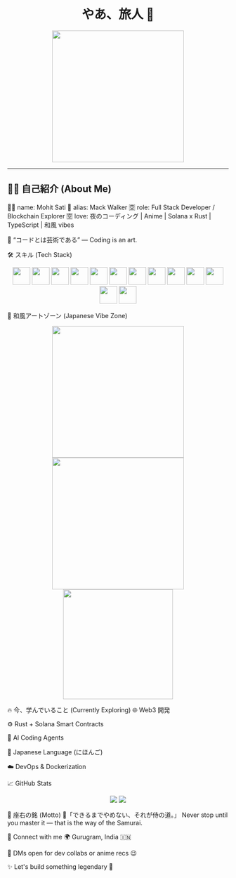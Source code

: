 <h1 align="center">やあ、旅人 👋</h1>
<p align="center">
  <img src="https://media.giphy.com/media/dxPzqR0fN1fPO/giphy.gif" width="300"/>
</p>

---

## 🧑‍💻 自己紹介 (About Me)

👨‍💻 name: Mohit Sati
💖 alias: Mack Walker
🈳 role: Full Stack Developer / Blockchain Explorer
🈳 love: 夜のコーディング | Anime | Solana x Rust | TypeScript | 和風 vibes

🌸 “コードとは芸術である” — Coding is an art.

🛠️ スキル (Tech Stack)
<p align="center"> <img src="https://cdn.jsdelivr.net/gh/devicons/devicon/icons/javascript/javascript-original.svg" width="40"/> <img src="https://cdn.jsdelivr.net/gh/devicons/devicon/icons/typescript/typescript-original.svg" width="40"/> <img src="https://cdn.jsdelivr.net/gh/devicons/devicon/icons/react/react-original.svg" width="40"/> <img src="https://cdn.jsdelivr.net/gh/devicons/devicon/icons/nextjs/nextjs-original.svg" width="40"/> <img src="https://cdn.jsdelivr.net/gh/devicons/devicon/icons/nodejs/nodejs-original.svg" width="40"/> <img src="https://cdn.jsdelivr.net/gh/devicons/devicon/icons/express/express-original.svg" width="40"/> <img src="https://cdn.jsdelivr.net/gh/devicons/devicon/icons/mongodb/mongodb-original.svg" width="40"/> <img src="https://cdn.jsdelivr.net/gh/devicons/devicon/icons/rust/rust-plain.svg" width="40"/> <img src="https://cryptologos.cc/logos/solana-sol-logo.png" width="40"/> <img src="https://cdn.jsdelivr.net/gh/devicons/devicon/icons/cplusplus/cplusplus-original.svg" width="40"/> <img src="https://cdn.jsdelivr.net/gh/devicons/devicon/icons/docker/docker-original.svg" width="40"/> <img src="https://cdn.jsdelivr.net/gh/devicons/devicon/icons/git/git-original.svg" width="40"/> <img src="https://cdn.jsdelivr.net/gh/devicons/devicon/icons/github/github-original.svg" width="40"/> </p>

🌸 和風アートゾーン (Japanese Vibe Zone)
<p align="center"> <img src="https://i.pinimg.com/originals/fb/6f/72/fb6f7218056d3ed885b0e1dd49db5631.gif" width="300" /> <img src="https://i.pinimg.com/originals/2d/1e/c0/2d1ec031b3917497b7a1ae4e9b4e12f2.gif" width="300" /> <img src="https://media.giphy.com/media/nNxT5qXR02FOM/giphy.gif" width="250" /> </p>

🔥 今、学んでいること (Currently Exploring)
🌐 Web3 開発

⚙️ Rust + Solana Smart Contracts

🧠 AI Coding Agents

🏯 Japanese Language (にほんご)

☁️ DevOps & Dockerization

📈 GitHub Stats
<p align="center"> <img src="https://github-readme-stats.vercel.app/api?username=heyhexadecimal&show_icons=true&theme=tokyonight" /> <img src="https://github-readme-stats.vercel.app/api/top-langs/?username=heyhexadecimal&layout=compact&theme=tokyonight" /> </p>

🧠 座右の銘 (Motto)
💬「できるまでやめない、それが侍の道。」
Never stop until you master it — that is the way of the Samurai.

🔗 Connect with me
🌍 Gurugram, India 🇮🇳

💬 DMs open for dev collabs or anime recs 😉

✨ Let's build something legendary 🚀
